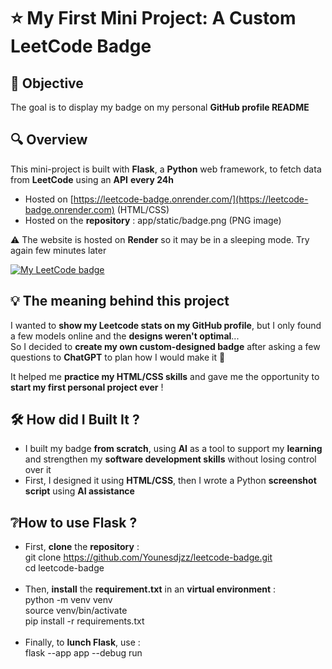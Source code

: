# ⭐ My First Mini Project: **A Custom LeetCode Badge**

## 🎯 Objective
The goal is to display my badge on my personal **GitHub profile README**

## 🔍 Overview
This mini-project is built with **Flask**, a **Python** web framework, to fetch data from **LeetCode** using an **API** **every 24h**
- Hosted on [https://leetcode-badge.onrender.com/](https://leetcode-badge.onrender.com) (HTML/CSS)
- Hosted on the **repository** : app/static/badge.png (PNG image)

⚠️ The website is hosted on **Render** so it may be in a sleeping mode. Try again few minutes later
  
[![My LeetCode badge](https://raw.githubusercontent.com/Younesdjzz/leetcode-badge/main/app/static/badge.png)](https://leetcode.com/u/Younesdjzz/)

## 💡 The meaning behind this project
I wanted to **show my Leetcode stats on my GitHub profile**, but I only found a few models online and the **designs weren't optimal**... <br>
So I decided to **create my own custom-designed badge** after asking a few questions to **ChatGPT** to plan how I would make it 🤔 

It helped me **practice my HTML/CSS skills** and gave me the opportunity to **start my first personal project ever** ! 

## 🛠️ How did I Built It ?
- I built my badge **from scratch**, using **AI** as a tool to support my **learning** and strengthen my **software development skills** without losing control over it
- First, I designed it using **HTML/CSS**, then I wrote a Python **screenshot script** using **AI assistance**

## ❔How to use Flask ?
- First, **clone** the **repository** : <br>
git clone https://github.com/Younesdjzz/leetcode-badge.git <br>
cd leetcode-badge <br><br>
- Then, **install** the **requirement.txt** in an **virtual environment** : <br>
python -m venv venv <br>
source venv/bin/activate <br>
pip install -r requirements.txt <br><br>
- Finally, to **lunch Flask**, use : <br>
flask --app app --debug run
